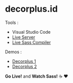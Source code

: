 # decorplus.id
Tools :

* Visual Studio Code
* [Live Server](https://github.com/ritwickdey/vscode-live-server) 
* [Live Sass Compiler](https://github.com/ritwickdey/vscode-live-sass-compiler)

Demos :
* [Decorplus 1](https://dykraf.bitbucket.io/theme/decorplus/) 
* [Decorplus 2](https://decorplus-fss.netlify.com/)

**Go Live!** and **Watch Sass!** :coffee: :heart:
